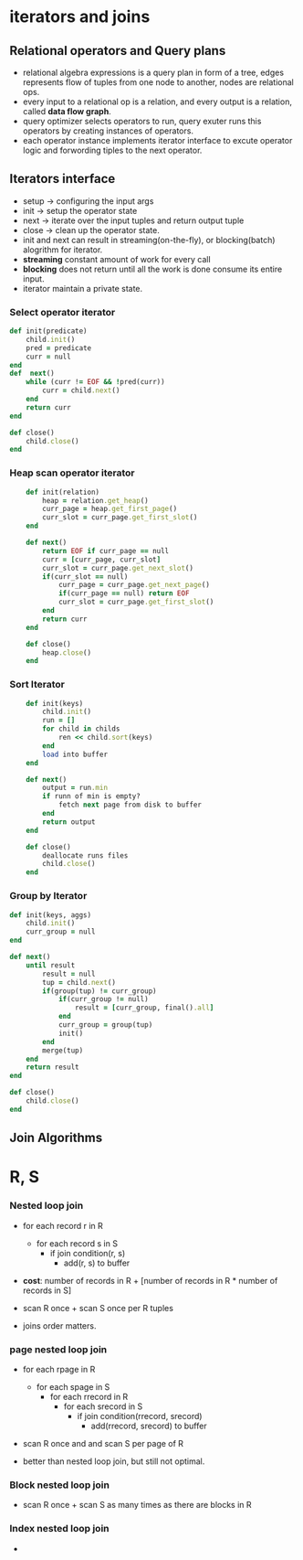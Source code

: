 # iterators and joins 

## Relational operators and Query plans  
- relational algebra expressions is a query plan in form of a tree, edges represents flow of tuples from one node to another, nodes are relational ops. 
- every input to a relational op is a relation, and every output is a relation, called **data flow graph**. 
- query optimizer selects operators to run, query exuter runs this operators by creating instances of operators. 
- each operator instance implements iterator interface to excute operator logic and forwording tiples to the next operator.


## Iterators interface 
- setup -> configuring the input args 
- init -> setup the operator state 
- next -> iterate over the input tuples and return output tuple 
- close -> clean up the operator state. 
- init and next can result in streaming(on-the-fly), or blocking(batch) alogrithm for iterator. 
- **streaming** constant amount of work for every call 
- **blocking** does not return until all the work is done consume its entire input.  
- iterator maintain a private state. 

### Select operator iterator
```ruby 
def init(predicate) 
    child.init() 
    pred = predicate 
    curr = null 
end 
def  next() 
    while (curr != EOF && !pred(curr)) 
        curr = child.next()
    end   
    return curr 
end 

def close() 
    child.close() 
end 
```

### Heap scan operator iterator 
```ruby  
    def init(relation) 
        heap = relation.get_heap() 
        curr_page = heap.get_first_page()
        curr_slot = curr_page.get_first_slot()
    end 

    def next() 
        return EOF if curr_page == null  
        curr = [curr_page, curr_slot] 
        curr_slot = curr_page.get_next_slot() 
        if(curr_slot == null) 
            curr_page = curr_page.get_next_page() 
            if(curr_page == null) return EOF 
            curr_slot = curr_page.get_first_slot() 
        end 
        return curr
    end 

    def close() 
        heap.close() 
    end
``` 

### Sort Iterator 
```ruby 
    def init(keys) 
        child.init()
        run = [] 
        for child in childs 
            ren << child.sort(keys)
        end
        load into buffer
    end 

    def next() 
        output = run.min 
        if runn of min is empty?
            fetch next page from disk to buffer 
        end 
        return output
    end

    def close()  
        deallocate runs files
        child.close() 
    end
```

### Group by Iterator 
```ruby 
def init(keys, aggs) 
    child.init() 
    curr_group = null 
end

def next() 
    until result    
        result = null 
        tup = child.next()
        if(group(tup) != curr_group) 
            if(curr_group != null) 
                result = [curr_group, final().all]  
            end
            curr_group = group(tup)
            init()
        end 
        merge(tup)
    end 
    return result
end 

def close() 
    child.close() 
end     
```



## Join Algorithms
# R, S
### Nested loop join 
- for each record r in R 
    - for each record s in S 
        - if join condition(r, s) 
            - add(r, s) to buffer 

- **cost**: number of records in R + [number of records in R * number of records in S] 
- scan R once + scan S once per R tuples
- joins order matters. 


### page nested loop join
- for each rpage in R  
    - for each spage in S 
        - for each rrecord in R 
            - for each srecord in S 
                - if join condition(rrecord, srecord) 
                    - add(rrecord, srecord) to buffer 

- scan R once and and scan S per page of R
- better than nested loop join, but still not optimal. 

### Block nested loop join
 - scan R once + scan S as many times as there are blocks in R


### Index nested loop join
- 
